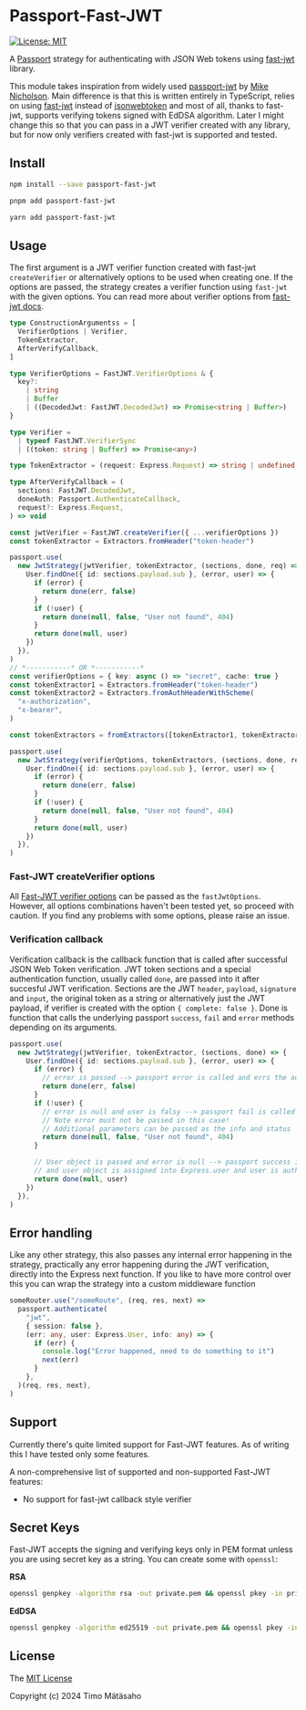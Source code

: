 # Passport-Fast-JWT

[![License: MIT](https://img.shields.io/badge/License-MIT-green.svg)](https://opensource.org/licenses/MIT)

A [Passport](http://passportjs.org/) strategy for authenticating with JSON Web tokens using [fast-jwt](https://www.npmjs.com/package/fast-jwt) library.

This module takes inspiration from widely used [passport-jwt](https://www.npmjs.com/package/passport-jwt) by [Mike Nicholson](https://github.com/mikenicholson). Main difference is that this is written entirely in TypeScript, relies on using [fast-jwt](https://www.npmjs.com/package/fast-jwt) instead of [jsonwebtoken](https://github.com/auth0/node-jsonwebtoken) and most of all, thanks to fast-jwt, supports verifying tokens signed with EdDSA algorithm. Later I might change this so that you can pass in a JWT verifier created with any library, but for now only verifiers created with fast-jwt is supported and tested.

## Install

```bash
npm install --save passport-fast-jwt
```

```bash
pnpm add passport-fast-jwt
```

```bash
yarn add passport-fast-jwt
```

## Usage

The first argument is a JWT verifier function created with fast-jwt `createVerifier` or alternatively options to be used when creating one. If the options are passed, the strategy creates a verifier function using `fast-jwt` with the given options. You can read more about verifier options from [fast-jwt docs](https://github.com/nearform/fast-jwt?tab=readme-ov-file#createverifier).

```typescript
type ConstructionArgumentss = [
  VerifierOptions | Verifier,
  TokenExtractor,
  AfterVerifyCallback,
]

type VerifierOptions = FastJWT.VerifierOptions & {
  key?:
    | string
    | Buffer
    | ((DecodedJwt: FastJWT.DecodedJwt) => Promise<string | Buffer>)
}

type Verifier =
  | typeof FastJWT.VerifierSync
  | ((token: string | Buffer) => Promise<any>)

type TokenExtractor = (request: Express.Request) => string | undefined | null

type AfterVerifyCallback = (
  sections: FastJWT.DecodedJwt,
  doneAuth: Passport.AuthenticateCallback,
  request?: Express.Request,
) => void
```

```typescript
const jwtVerifier = FastJWT.createVerifier({ ...verifierOptions })
const tokenExtractor = Extractors.fromHeader("token-header")

passport.use(
  new JwtStrategy(jwtVerifier, tokenExtractor, (sections, done, req) => {
    User.findOne({ id: sections.payload.sub }, (error, user) => {
      if (error) {
        return done(err, false)
      }
      if (!user) {
        return done(null, false, "User not found", 404)
      }
      return done(null, user)
    })
  }),
)
// *-----------* OR *-----------*
const verifierOptions = { key: async () => "secret", cache: true }
const tokenExtractor1 = Extractors.fromHeader("token-header")
const tokenExtractor2 = Extractors.fromAuthHeaderWithScheme(
  "x-authorization",
  "x-bearer",
)

const tokenExtractors = fromExtractors([tokenExtractor1, tokenExtractor2])

passport.use(
  new JwtStrategy(verifierOptions, tokenExtractors, (sections, done, req) => {
    User.findOne({ id: sections.payload.sub }, (error, user) => {
      if (error) {
        return done(err, false)
      }
      if (!user) {
        return done(null, false, "User not found", 404)
      }
      return done(null, user)
    })
  }),
)
```

### Fast-JWT createVerifier options

All [Fast-JWT verifier options](https://github.com/nearform/fast-jwt?tab=readme-ov-file#createverifier) can be passed as the `fastJwtOptions`. However, all options combinations haven't been tested yet, so proceed with caution. If you find any problems with some options, please raise an issue.

### Verification callback

Verification callback is the callback function that is called after successful JSON Web Token verification. JWT token sections and a special authentication function, usually called `done`, are passed into it after succesful JWT verification. Sections are the JWT `header`, `payload`, `signature` and `input`, the original token as a string or alternatively just the JWT payload, if verifier is created with the option `{ complete: false }`. Done is function that calls the underlying passport `success`, `fail` and `error` methods depending on its arguments.

```typescript
passport.use(
  new JwtStrategy(jwtVerifier, tokenExtractor, (sections, done) => {
    User.findOne({ id: sections.payload.sub }, (error, user) => {
      if (error) {
        // error is passed --> passport error is called and errs the authentication
        return done(err, false)
      }
      if (!user) {
        // error is null and user is falsy --> passport fail is called and fails the authentication.
        // Note error must not be passed in this case!
        // Additional parameters can be passed as the info and status
        return done(null, false, "User not found", 404)
      }

      // User object is passed and error is null --> passport success is called
      // and user object is assigned into Express.user and user is authenticated
      return done(null, user)
    })
  }),
)
```

## Error handling

Like any other strategy, this also passes any internal error happening in the strategy, practically any error happening during the JWT verification, directly into the Express next function. If you like to have more control over this you can wrap the strategy into a custom middleware function

```typescript
someRouter.use("/someRoute", (req, res, next) =>
  passport.authenticate(
    "jwt",
    { session: false },
    (err: any, user: Express.User, info: any) => {
      if (err) {
        console.log("Error happened, need to do something to it")
        next(err)
      }
    },
  )(req, res, next),
)
```

## Support

Currently there's quite limited support for Fast-JWT features. As of writing this I have tested only some features.

A non-comprehensive list of supported and non-supported Fast-JWT features:

- No support for fast-jwt callback style verifier

## Secret Keys

Fast-JWT accepts the signing and verifying keys only in PEM format unless you are using secret key as a string. You can create some with `openssl`:

**RSA**

```bash
openssl genpkey -algorithm rsa -out private.pem && openssl pkey -in private.pem -pubout -out public.pem
```

**EdDSA**

```bash
openssl genpkey -algorithm ed25519 -out private.pem && openssl pkey -in private.pem -pubout -out public.pem
```

## License

The [MIT License](http://opensource.org/licenses/MIT)

Copyright (c) 2024 Timo Mätäsaho
